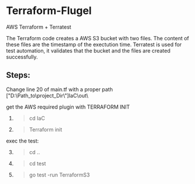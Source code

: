 # Terraform-Flugel
AWS Terraform + Terratest

The Terraform code creates a AWS S3 bucket with two files. 
The content of these files are the timestamp of the exectution time.
Terratest is used for test automation, it validates that the bucket and the files are created successfully. 

## Steps:

Change line 20 of main.tf with a proper path   ["D:\\Path_to\\project_Dir\\"]IaC\\out\

get the AWS required plugin with TERRAFORM INIT
1. >cd IaC
2. >Terraform init

exec the test:

3. >cd ..
4. >cd test
5. >go test -run TerraformS3

